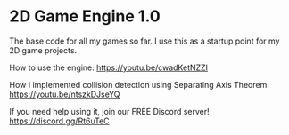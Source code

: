 # 2D Game Engine 1.0

The base code for all my games so far. I use this as a startup point for my 2D game projects.


How to use the engine: https://youtu.be/cwadKetNZZI

How I implemented collision detection using Separating Axis Theorem: https://youtu.be/ntszkDJseYQ


If you need help using it, join our FREE Discord server! https://discord.gg/Rt6uTeC
